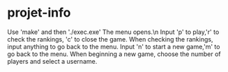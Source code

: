# projet-info
Use 'make' and then './exec.exe'
The menu opens.\n
Input 'p' to play,'r' to check the rankings, 'c' to close the game.
When checking the rankings, input anything to go back to the menu.
Input 'n' to start a new game,'m' to go back to the menu.
When beginning a new game, choose the number of players and select a username.

